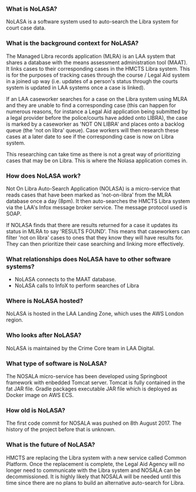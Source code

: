 ### What is NoLASA?
NoLASA is a software system used to auto-search the Libra system for court case data.

### What is the background context for NoLASA?
The Managed Libra records application (MLRA) is an LAA system that shares a database with the means assessment administration tool (MAAT). It links cases to their corresponding cases in the HMCTS Libra system. This is for the purposes of tracking cases through the course / Legal Aid system in a joined up way (i.e. updates of a person's status through the courts system is updated in LAA systems once a case is linked).

If an LAA caseworker searches for a case on the Libra system using MLRA and they are unable to find a corresponding case (this can happen for numerous reasons, for instance a Legal Aid application being submitted by a legal provider before the police/courts have added onto LIBRA), the case is marked by a caseworker as 'NOT ON LIBRA' and places onto a backlog queue (the 'not on libra' queue). Case workers will then research these cases at a later date to see if the corresponding case is now on Libra system.

This researching can take time as there is not a great way of prioritizing cases that may be on Libra. This is where the Nolasa application comes in.

### How does NoLASA work?
Not On Libra Auto-Search Application (NOLASA) is a micro-service that reads cases that have been marked as 'not-on-libra' from the MLRA database once a day (8pm). It then auto-searches the HMCTS Libra system via the LAA's Infox message broker service. The message protocol used is SOAP.

If NOLASA finds that there are results returned for a case it updates its status in MLRA to say 'RESULTS FOUND'. This means that caseworkers can filter 'not on libra' cases to ones that they know they will have results for. They can then prioritize their case searching and linking more effectively.

### What relationships does NoLASA have to other software systems?
- NoLASA connects to the MAAT database.
- NoLASA calls to InfoX to perform searches of Libra

### Where is NoLASA hosted?
NoLASA is hosted in the LAA Landing Zone, which uses the AWS London region.

### Who looks after NoLASA?
NoLASA is maintained by the Crime Core team in LAA Digital.

### What type of software is NoLASA?
The NOSALA micro-service has been developed using Springboot framework with enbedded Tomcat server. Tomcat is fully contained in the fat JAR file. Gradle packages executable JAR file which is deployed as Docker image on AWS ECS.

### How old is NoLASA?
The first code commit for NOSALA was pushed on 8th August 2017. The history of the project before that is unknown.

### What is the future of NoLASA?
HMCTS are replacing the Libra system with a new service called Common Platform. Once the replacement is complete, the Legal Aid Agency will no longer need to communicate with the Libra system and NOSALA can be decommissioned. It is highly likely that NOSALA will be needed until this time since there are no plans to build an alternative auto-search for Libra.
